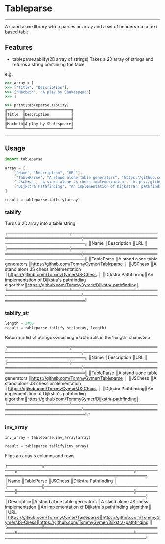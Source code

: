 # Tableparse
---
A stand alone library which parses an array and a set of headers into a text based table

## Features

- tableparse.tablify(2D array of strings)
Takes a 2D array of strings and returns a string containing the table

e.g.
```bat
>>> array = [
>>> ["Title", "Description"],
>>> ["Macbeth", "A play by Shakespear"]
>>> ]

>>> print(tableparse.tablify)
╔═══════╦═════════════════════╗
║Title  ║Description          ║
╠═══════╬═════════════════════╣
║Macbeth║A play by Shakespeare║
╚═══════╩═════════════════════╝
```

---

## Usage

```py
import tableparse

array = [
    ["Name", "Description", "URL"],
    ["TableParse", "A stand alone table generators", "https://github.com/TommyGymer/Tableparse"],
    ["JSChess", "A stand alone JS chess implementation", "https://github.com/TommyGymer/JS-Chess"],
    ["Dijkstra Pathfinding", "An implementation of Dijkstra's pathfinding algorithm", "https://github.com/TommyGymer/Dijkstra-pathfinding"]
]

result = tableparse.tablify(array)
```

### tablify

Turns a 2D array into a table string

╔════════════════════╦═════════════════════════════════════════════════════╦══════════════════════════════════════════════════╗
║Name                ║Description                                          ║URL                                               ║
╠════════════════════╬═════════════════════════════════════════════════════╬══════════════════════════════════════════════════╣
║TableParse          ║A stand alone table generators                       ║https://github.com/TommyGymer/Tableparse          ║
║JSChess             ║A stand alone JS chess implementation                ║https://github.com/TommyGymer/JS-Chess            ║
║Dijkstra Pathfinding║An implementation of Dijkstra's pathfinding algorithm║https://github.com/TommyGymer/Dijkstra-pathfinding║
╚════════════════════╩═════════════════════════════════════════════════════╩══════════════════════════════════════════════════╝

### tablify_str

```py
length = 2000
result = tableparse.tablify_str(array, length)
```

Returns a list of strings containing a table split in the 'length' characters

╔════════════════════╦═════════════════════════════════════════════════════╦══════════════════════════════════════════════════╗
║Name                ║Description                                          ║URL                                               ║
╠════════════════════╬═════════════════════════════════════════════════════╬══════════════════════════════════════════════════╣
║TableParse          ║A stand alone table generators                       ║https://github.com/TommyGymer/Tableparse          ║
║JSChess             ║A stand alone JS chess implementation                ║https://github.com/TommyGymer/JS-Chess            ║
║Dijkstra Pathfinding║An implementation of Dijkstra's pathfinding algorithm║https://github.com/TommyGymer/Dijkstra-pathfinding║
╚════════════════════╩═════════════════════════════════════════════════════╩══════════════════════════════════════════════════╝#

### inv_array

```py
inv_array = tableparse.inv_array(array)

result = tableparse.tablify(inv_array)
```

Flips an array's columns and rows

╔═══════════╦════════════════════════════════════════╦══════════════════════════════════════╦═════════════════════════════════════════════════════╗
║Name       ║TableParse                              ║JSChess                               ║Dijkstra Pathfinding                                 ║
╠═══════════╬════════════════════════════════════════╬══════════════════════════════════════╬═════════════════════════════════════════════════════╣
║Description║A stand alone table generators          ║A stand alone JS chess implementation ║An implementation of Dijkstra's pathfinding algorithm║
║URL        ║https://github.com/TommyGymer/Tableparse║https://github.com/TommyGymer/JS-Chess║https://github.com/TommyGymer/Dijkstra-pathfinding   ║
╚═══════════╩════════════════════════════════════════╩══════════════════════════════════════╩═════════════════════════════════════════════════════╝